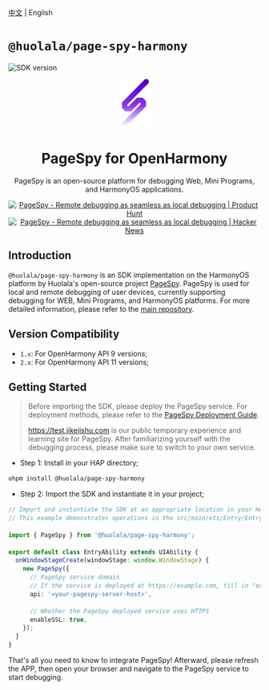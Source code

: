 [page-spy-web]: https://github.com/HuolalaTech/page-spy-web.git 'page-spy-web'
[sdk-version]: https://harmony.blucas.me/badge/version/@huolala/page-spy-harmony
[sdk-size]: https://harmony.blucas.me/badge/size/@huolala/page-spy-harmony

[中文](./README.md) | English

# `@huolala/page-spy-harmony`

![SDK version][sdk-version]

<div align="center">
    <img src="./logo.svg" height="100" />

  <h1>PageSpy for OpenHarmony</h1>
  <p>PageSpy is an open-source platform for debugging Web, Mini Programs, and HarmonyOS applications.</p>

<a href="https://www.producthunt.com/posts/pagespy?utm_source=badge-featured&utm_medium=badge&utm_souce=badge-pagespy" target="_blank"><img src="https://api.producthunt.com/widgets/embed-image/v1/featured.svg?post_id=429852&theme=light" alt="PageSpy - Remote debugging as seamless as local debugging | Product Hunt" height="36" /></a> <a href="https://news.ycombinator.com/item?id=38679798" target="_blank"><img src="https://hackernews-badge.vercel.app/api?id=38679798" alt="PageSpy - Remote debugging as seamless as local debugging | Hacker News" height="36" /></a>

</div>

## Introduction

`@huolala/page-spy-harmony` is an SDK implementation on the HarmonyOS platform by Huolala's open-source project [PageSpy][page-spy-web]. PageSpy is used for local and remote debugging of user devices, currently supporting debugging for WEB, Mini Programs, and HarmonyOS platforms. For more detailed information, please refer to the [main repository][page-spy-web].

## Version Compatibility

- `1.x`: For OpenHarmony API 9 versions;
- `2.x`: For OpenHarmony API 11 versions;

## Getting Started

> Before importing the SDK, please deploy the PageSpy service. For deployment methods, please refer to the [PageSpy Deployment Guide](https://github.com/HuolalaTech/page-spy-web/?tab=readme-ov-file#how-to-use).
>
> https://test.jikejishu.com is our public temporary experience and learning site for PageSpy. After familiarizing yourself with the debugging process, please make sure to switch to your own service.

- Step 1: Install in your HAP directory;

```bash
ohpm install @huolala/page-spy-harmony
```

- Step 2: Import the SDK and instantiate it in your project;

```ts
// Import and instantiate the SDK at an appropriate location in your HAP
// This example demonstrates operations in the src/main/ets/Entry/EntryAbility.ts file

import { PageSpy } from '@huolala/page-spy-harmony';

export default class EntryAbility extends UIAbility {
  onWindowStageCreate(windowStage: window.WindowStage) {
    new PageSpy({
      // PageSpy service domain
      // If the service is deployed at https://example.com, fill in "example.com"
      api: '<your-pagespy-server-host>',

      // Whether the PageSpy deployed service uses HTTPS
      enableSSL: true,
    });
  }
}
```

That's all you need to know to integrate PageSpy! Afterward, please refresh the APP, then open your browser and navigate to the PageSpy service to start debugging.
